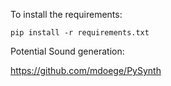 To install the requirements:

 `pip install -r requirements.txt`

 Potential Sound generation:

 https://github.com/mdoege/PySynth 